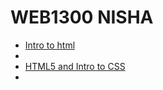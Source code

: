 # WEB1300 NISHA

<ul>
    <li><a href="Intro_to_html/index.html" target="_blank">Intro to html</a><li>
    <li><a href="HTML5_to_intro_css/index.html" target="_blank">HTML5 and Intro to CSS</a><li>
</ul>